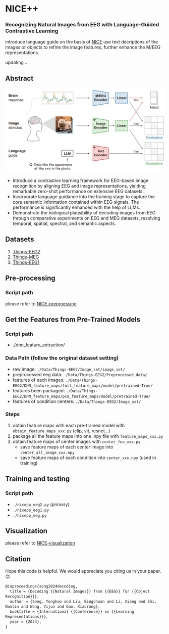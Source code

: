 # NICE++
### Recognizing Natural Images from EEG with Language-Guided Contrastive Learning 

introduce language guide on the basis of [NICE](https://github.com/eeyhsong/NICE-EEG)
use text decriptions of the images or objects to refine the image features, further enhance the M/EEG representations.

updating ...

## Abstract
![Network Architecture](/draw_pic/Fig1.png)
- Introduce a contrastive learning framework for EEG-based image recognition by aligning EEG and image representations, yielding remarkable zero-shot performance on extensive EEG datasets.
- Incorporate language guidance into the training stage to capture the core semantic information contained within EEG signals. The performance is significantly enhanced with the help of LLMs.
- Demonstrate the biological plausibility of decoding images from EEG through comparative experiments on EEG and MEG datasets, resolving temporal, spatial, spectral, and semantic aspects.

## Datasets
1. [Things-EEG2](https://www.sciencedirect.com/science/article/pii/S1053811922008758?via%3Dihub)
2. [Things-MEG](https://elifesciences.org/articles/82580) 
3. [Things-EEG1](https://www.nature.com/articles/s41597-021-01102-7)

## Pre-processing
### Script path
please refer to [NICE-preproessing](https://github.com/eeyhsong/NICE-EEG/tree/main/preprocessing)
  
## Get the Features from Pre-Trained Models
### Script path
- ./dnn_feature_extraction/
### Data Path (follow the original dataset setting)
- raw image: `./Data/Things-EEG2/Image_set/image_set/`
- preprocessed eeg data: `./Data/Things-EEG2/Preprocessed_data/`
- features of each images: `./Data/Things-EEG2/DNN_feature_maps/full_feature_maps/model/pretrained-True/`
- features been packaged: `./Data/Things-EEG2/DNN_feature_maps/pca_feature_maps/model/pretrained-True/`
- features of condition centers: `./Data/Things-EEG2/Image_set/`
### Steps
1. obtain feature maps with each pre-trained model with `obtain_feature_maps_xxx.py` (clip, vit, resnet...)
2. package all the feature maps into one .npy file with `feature_maps_xxx.py`
3. obtain feature maps of center images with `center_fea_xxx.py`
   - save feature maps of each center image into `center_all_image_xxx.npy`
   - save feature maps of each condition into `center_xxx.npy` (used in training)

## Training and testing
### Script path
- `./nicepp_eeg2.py` (primary)
- `./nicepp_eeg1.py`
- `./nicepp_meg.py`

## Visualization
please refer to [NICE-visualization](https://github.com/eeyhsong/NICE-EEG/tree/main/draw_pic)

## Citation
Hope this code is helpful. We would appreciate you citing us in your paper. 😊
```
@inproceedings{song2024decoding,
  title = {Decoding {{Natural Images}} from {{EEG}} for {{Object Recognition}}},
  author = {Song, Yonghao and Liu, Bingchuan and Li, Xiang and Shi, Nanlin and Wang, Yijun and Gao, Xiaorong},
  booktitle = {International {{Conference}} on {{Learning Representations}}},
  year = {2024},
}
```

